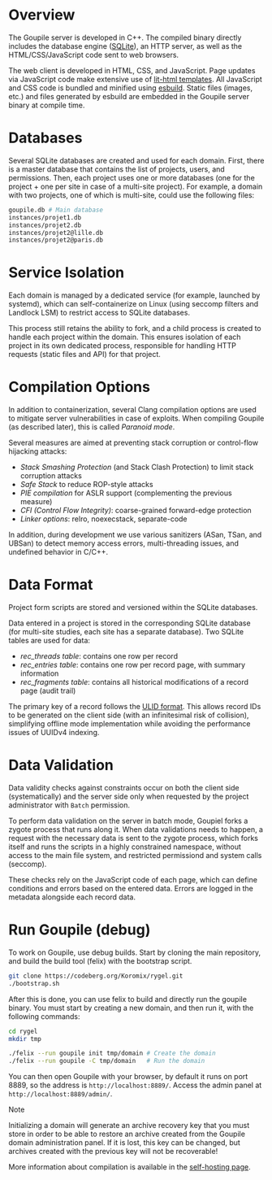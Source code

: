 # Overview

The Goupile server is developed in C++. The compiled binary directly includes the database engine ([SQLite](https://sqlite.org/)), an HTTP server, as well as the HTML/CSS/JavaScript code sent to web browsers.

The web client is developed in HTML, CSS, and JavaScript. Page updates via JavaScript code make extensive use of [lit-html templates](https://lit.dev/docs/templates/overview/). All JavaScript and CSS code is bundled and minified using [esbuild](https://esbuild.github.io/). Static files (images, etc.) and files generated by esbuild are embedded in the Goupile server binary at compile time.

# Databases

Several SQLite databases are created and used for each domain. First, there is a master database that contains the list of projects, users, and permissions. Then, each project uses one or more databases (one for the project + one per site in case of a multi-site project). For example, a domain with two projects, one of which is multi-site, could use the following files:

```sh
goupile.db # Main database
instances/projet1.db
instances/projet2.db
instances/projet2@lille.db
instances/projet2@paris.db
```

# Service Isolation

Each domain is managed by a dedicated service (for example, launched by systemd), which can self-containerize on Linux (using seccomp filters and Landlock LSM) to restrict access to SQLite databases.

This process still retains the ability to fork, and a child process is created to handle each project within the domain. This ensures isolation of each project in its own dedicated process, responsible for handling HTTP requests (static files and API) for that project.

# Compilation Options

In addition to containerization, several Clang compilation options are used to mitigate server vulnerabilities in case of exploits. When compiling Goupile (as described later), this is called *Paranoid mode*.

Several measures are aimed at preventing stack corruption or control-flow hijacking attacks:

- *Stack Smashing Protection* (and Stack Clash Protection) to limit stack corruption attacks  
- *Safe Stack* to reduce ROP-style attacks  
- *PIE compilation* for ASLR support (complementing the previous measure)  
- *CFI (Control Flow Integrity)*: coarse-grained forward-edge protection  
- *Linker options*: relro, noexecstack, separate-code  

In addition, during development we use various sanitizers (ASan, TSan, and UBSan) to detect memory access errors, multi-threading issues, and undefined behavior in C/C++.

# Data Format

Project form scripts are stored and versioned within the SQLite databases.

Data entered in a project is stored in the corresponding SQLite database (for multi-site studies, each site has a separate database). Two SQLite tables are used for data:

- *rec_threads table*: contains one row per record
- *rec_entries table*: contains one row per record page, with summary information
- *rec_fragments table*: contains all historical modifications of a record page (audit trail)

The primary key of a record follows the [ULID format](https://github.com/ulid/spec). This allows record IDs to be generated on the client side (with an infinitesimal risk of collision), simplifying offline mode implementation while avoiding the performance issues of UUIDv4 indexing.

# Data Validation

Data validity checks against constraints occur on both the client side (systematically) and the server side only when requested by the project administrator with `Batch` permission.

To perform data validation on the server in batch mode, Goupiel forks a zygote process that runs along it. When data validations needs to happen, a request with the necessary data is sent to the zygote process, which forks itself and runs the scripts in a highly constrained namespace, without access to the main file system, and restricted permissiond and system calls (seccomp).

These checks rely on the JavaScript code of each page, which can define conditions and errors based on the entered data. Errors are logged in the metadata alongside each record data.

# Run Goupile (debug)

To work on Goupile, use debug builds. Start by cloning the main repository, and build the build tool (felix) with the bootstrap script.

```sh
git clone https://codeberg.org/Koromix/rygel.git
./bootstrap.sh
```

After this is done, you can use felix to build and directly run the goupile binary. You must start by creating a new domain, and then run it, with the following commands:

```sh
cd rygel
mkdir tmp

./felix --run goupile init tmp/domain # Create the domain
./felix --run goupile -C tmp/domain   # Run the domain
```

You can then open Goupile with your browser, by default it runs on port 8889, so the address is `http://localhost:8889/`. Access the admin panel at `http://localhost:8889/admin/`.

> [!NOTE]
> Initializing a domain will generate an archive recovery key that you must store in order to be able to restore an archive created from the Goupile domain administration panel. If it is lost, this key can be changed, but archives created with the previous key will not be recoverable!

More information about compilation is available in the [self-hosting page](diy#compilation).
